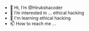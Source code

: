 - 👋 Hi, I’m @Hirukshacoder
- 👀 I’m interested in ... ethical hacking
- 💞️ I'm learning ethical hacking
- 📫 How to reach me ...

<!---
Hirukshacoder/Hirukshacoder is a ✨ special ✨ repository because its `README.md` (this file) appears on your GitHub profile.
You can click the Preview link to take a look at your changes.
--->
